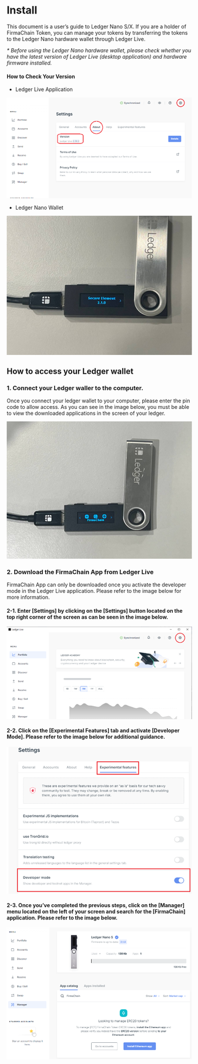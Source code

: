 # Install

This document is a user’s guide to Ledger Nano S/X. If you are a holder of FirmaChain Token, you can manage your tokens by transferring the tokens to the Ledger Nano hardware wallet through Ledger Live.

_\* Before using the Ledger Nano hardware wallet, please check whether you have the latest version of Ledger Live (desktop application) and hardware firmware installed._

#### How to Check Your Version

* Ledger Live Application

![ledger live application version](<../../.gitbook/assets/image (13).png>)

* Ledger Nano Wallet

![ledger nano S firmware version](<../../.gitbook/assets/image (4).png>)

## How to access your Ledger wallet

### 1. Connect your Ledger waller to the computer.

Once you connect your ledger wallet to your computer, please enter the pin code to allow access. As you can see in the image below, you must be able to view the downloaded applications in the screen of your ledger.

![](<../../.gitbook/assets/image (25).png>)

### 2. Download the FirmaChain App from Ledger Live

FirmaChain App can only be downloaded once you activate the developer mode in the Ledger Live application. Please refer to the image below for more information.

#### 2-1. Enter \[Settings] by clicking on the \[Settings] button located on the top right corner of the screen as can be seen in the image below.

![](<../../.gitbook/assets/image (29).png>)

#### 2-2. Click on the \[Experimental Features] tab and activate \[Developer Mode]. Please refer to the image below for additional guidance.

![](<../../.gitbook/assets/image (15).png>)

#### 2-3. Once you’ve completed the previous steps, click on the \[Manager] menu located on the left of your screen and search for the \[FirmaChain] application. Please refer to the image below.

![](<../../.gitbook/assets/image (34).png>)
